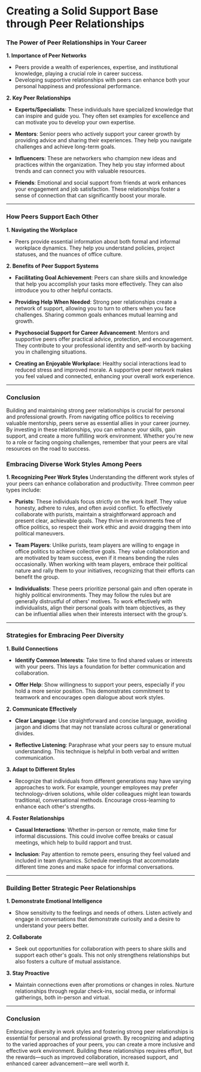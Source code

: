 # Creating a Solid Support Base through Peer Relationships

### The Power of Peer Relationships in Your Career

**1. Importance of Peer Networks**
- Peers provide a wealth of experiences, expertise, and institutional knowledge, playing a crucial role in career success.
- Developing supportive relationships with peers can enhance both your personal happiness and professional performance.

**2. Key Peer Relationships**
- **Experts/Specialists**: These individuals have specialized knowledge that can inspire and guide you. They often set examples for excellence and can motivate you to develop your own expertise.
  
- **Mentors**: Senior peers who actively support your career growth by providing advice and sharing their experiences. They help you navigate challenges and achieve long-term goals.

- **Influencers**: These are networkers who champion new ideas and practices within the organization. They help you stay informed about trends and can connect you with valuable resources.

- **Friends**: Emotional and social support from friends at work enhances your engagement and job satisfaction. These relationships foster a sense of connection that can significantly boost your morale.

---

### How Peers Support Each Other

**1. Navigating the Workplace**
- Peers provide essential information about both formal and informal workplace dynamics. They help you understand policies, project statuses, and the nuances of office culture.

**2. Benefits of Peer Support Systems**
- **Facilitating Goal Achievement**: Peers can share skills and knowledge that help you accomplish your tasks more effectively. They can also introduce you to other helpful contacts.

- **Providing Help When Needed**: Strong peer relationships create a network of support, allowing you to turn to others when you face challenges. Sharing common goals enhances mutual learning and growth.

- **Psychosocial Support for Career Advancement**: Mentors and supportive peers offer practical advice, protection, and encouragement. They contribute to your professional identity and self-worth by backing you in challenging situations.

- **Creating an Enjoyable Workplace**: Healthy social interactions lead to reduced stress and improved morale. A supportive peer network makes you feel valued and connected, enhancing your overall work experience.

---

### Conclusion

Building and maintaining strong peer relationships is crucial for personal and professional growth. From navigating office politics to receiving valuable mentorship, peers serve as essential allies in your career journey. By investing in these relationships, you can enhance your skills, gain support, and create a more fulfilling work environment. Whether you're new to a role or facing ongoing challenges, remember that your peers are vital resources on the road to success.

### Embracing Diverse Work Styles Among Peers

**1. Recognizing Peer Work Styles**
Understanding the different work styles of your peers can enhance collaboration and productivity. Three common peer types include:

- **Purists**: These individuals focus strictly on the work itself. They value honesty, adhere to rules, and often avoid conflict. To effectively collaborate with purists, maintain a straightforward approach and present clear, achievable goals. They thrive in environments free of office politics, so respect their work ethic and avoid dragging them into political maneuvers.

- **Team Players**: Unlike purists, team players are willing to engage in office politics to achieve collective goals. They value collaboration and are motivated by team success, even if it means bending the rules occasionally. When working with team players, embrace their political nature and rally them to your initiatives, recognizing that their efforts can benefit the group.

- **Individualists**: These peers prioritize personal gain and often operate in highly political environments. They may follow the rules but are generally distrustful of others' motives. To work effectively with individualists, align their personal goals with team objectives, as they can be influential allies when their interests intersect with the group's.

---

### Strategies for Embracing Peer Diversity

**1. Build Connections**
- **Identify Common Interests**: Take time to find shared values or interests with your peers. This lays a foundation for better communication and collaboration.

- **Offer Help**: Show willingness to support your peers, especially if you hold a more senior position. This demonstrates commitment to teamwork and encourages open dialogue about work styles.

**2. Communicate Effectively**
- **Clear Language**: Use straightforward and concise language, avoiding jargon and idioms that may not translate across cultural or generational divides.

- **Reflective Listening**: Paraphrase what your peers say to ensure mutual understanding. This technique is helpful in both verbal and written communication.

**3. Adapt to Different Styles**
- Recognize that individuals from different generations may have varying approaches to work. For example, younger employees may prefer technology-driven solutions, while older colleagues might lean towards traditional, conversational methods. Encourage cross-learning to enhance each other's strengths.

**4. Foster Relationships**
- **Casual Interactions**: Whether in-person or remote, make time for informal discussions. This could involve coffee breaks or casual meetings, which help to build rapport and trust.

- **Inclusion**: Pay attention to remote peers, ensuring they feel valued and included in team dynamics. Schedule meetings that accommodate different time zones and make space for informal conversations.

---

### Building Better Strategic Peer Relationships

**1. Demonstrate Emotional Intelligence**
- Show sensitivity to the feelings and needs of others. Listen actively and engage in conversations that demonstrate curiosity and a desire to understand your peers better.

**2. Collaborate**
- Seek out opportunities for collaboration with peers to share skills and support each other's goals. This not only strengthens relationships but also fosters a culture of mutual assistance.

**3. Stay Proactive**
- Maintain connections even after promotions or changes in roles. Nurture relationships through regular check-ins, social media, or informal gatherings, both in-person and virtual.

---

### Conclusion

Embracing diversity in work styles and fostering strong peer relationships is essential for personal and professional growth. By recognizing and adapting to the varied approaches of your peers, you can create a more inclusive and effective work environment. Building these relationships requires effort, but the rewards—such as improved collaboration, increased support, and enhanced career advancement—are well worth it.